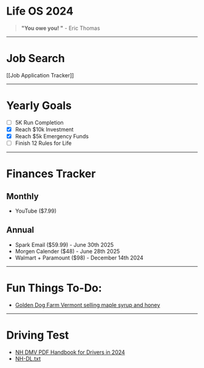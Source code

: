 # Life OS 2024

> **"You owe you! "** - Eric Thomas

---
# Job Search

[[Job Application Tracker]]

---
# Yearly Goals

- [ ]  5K Run Completion
- [x]  Reach $10k Investment
- [x]  Reach $5k Emergency Funds
- [ ]  Finish 12 Rules for Life
---
# Finances Tracker
## Monthly

- YouTube ($7.99)
## Annual

- Spark Email ($59.99) - June 30th 2025
- Morgen Calender ($48) - June 28th 2025
- Walmart + Paramount ($98) - December 14th 2024

---
# Fun Things To-Do:

- [Golden Dog Farm Vermont selling maple syrup and honey](https://goldendogfarm.com/)

---
# Driving Test

- [NH DMV PDF Handbook for Drivers in 2024](https://driving-tests.org/new-hampshire/nh-dmv-drivers-handbook-manual/)
- [NH-DL.txt](NH-DL.txt)